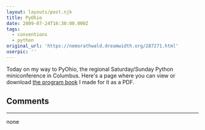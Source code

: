 ```yaml
---
layout: layouts/post.njk
title: PyOhio
date: 2009-07-24T16:30:00.000Z
tags:
  - conventions
  - python
original_url: 'https://nemorathwald.dreamwidth.org/287271.html'
userpic: ''
---
```

Today on my way to PyOhio, the regional Saturday/Sunday Python miniconference in Columbus. Here's a page where you can view or download [the program book](http://drop.io/PyOhioProgram#) I made for it as a PDF.

## Comments

---

none
